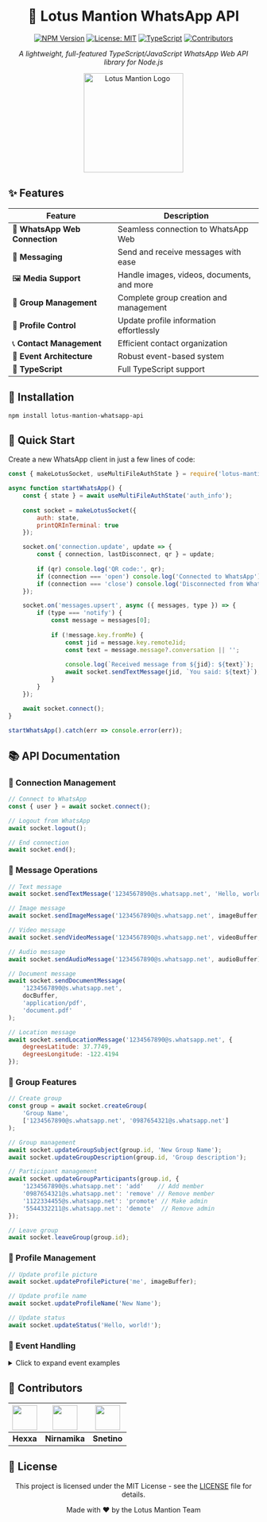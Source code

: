 <div align="center">
  
# 🌸 Lotus Mantion WhatsApp API

[![NPM Version](https://img.shields.io/npm/v/lotus-mantion-whatsapp-api.svg?style=flat-square)](https://www.npmjs.com/package/lotus-mantion-whatsapp-api)
[![License: MIT](https://img.shields.io/badge/License-MIT-yellow.svg?style=flat-square)](https://opensource.org/licenses/MIT)
[![TypeScript](https://img.shields.io/badge/TypeScript-Ready-blue?style=flat-square&logo=typescript)](https://www.typescriptlang.org/)
[![Contributors](https://img.shields.io/badge/Contributors-Hexxa%20|%20Nirnamika%20|%20Snetino-orange?style=flat-square)](https://github.com/yourusername/lotus-mantion-whatsapp-api/graphs/contributors)

<p align="center">
  <i>A lightweight, full-featured TypeScript/JavaScript WhatsApp Web API library for Node.js</i>
</p>

<p align="center">
  <img src="https://i.imgur.com/YYYYYyy.png" alt="Lotus Mantion Logo" width="200"/>
</p>

</div>

## ✨ Features

<div align="center">

| Feature | Description |
|---------|-------------|
| 📱 **WhatsApp Web Connection** | Seamless connection to WhatsApp Web |
| 💬 **Messaging** | Send and receive messages with ease |
| 🖼️ **Media Support** | Handle images, videos, documents, and more |
| 👥 **Group Management** | Complete group creation and management |
| 👤 **Profile Control** | Update profile information effortlessly |
| 📞 **Contact Management** | Efficient contact organization |
| 🎯 **Event Architecture** | Robust event-based system |
| 📝 **TypeScript** | Full TypeScript support |

</div>

## 🚀 Installation

```bash
npm install lotus-mantion-whatsapp-api
```

## 🌟 Quick Start

Create a new WhatsApp client in just a few lines of code:

```javascript
const { makeLotusSocket, useMultiFileAuthState } = require('lotus-mantion-whatsapp-api');

async function startWhatsApp() {
    const { state } = await useMultiFileAuthState('auth_info');
    
    const socket = makeLotusSocket({
        auth: state,
        printQRInTerminal: true
    });

    socket.on('connection.update', update => {
        const { connection, lastDisconnect, qr } = update;
        
        if (qr) console.log('QR code:', qr);
        if (connection === 'open') console.log('Connected to WhatsApp');
        if (connection === 'close') console.log('Disconnected from WhatsApp');
    });

    socket.on('messages.upsert', async ({ messages, type }) => {
        if (type === 'notify') {
            const message = messages[0];
            
            if (!message.key.fromMe) {
                const jid = message.key.remoteJid;
                const text = message.message?.conversation || '';
                
                console.log(`Received message from ${jid}: ${text}`);
                await socket.sendTextMessage(jid, `You said: ${text}`);
            }
        }
    });

    await socket.connect();
}

startWhatsApp().catch(err => console.error(err));
```

## 📚 API Documentation

### 🔌 Connection Management

```javascript
// Connect to WhatsApp
const { user } = await socket.connect();

// Logout from WhatsApp
await socket.logout();

// End connection
await socket.end();
```

### 💬 Message Operations

```javascript
// Text message
await socket.sendTextMessage('1234567890@s.whatsapp.net', 'Hello, world!');

// Image message
await socket.sendImageMessage('1234567890@s.whatsapp.net', imageBuffer, 'Caption');

// Video message
await socket.sendVideoMessage('1234567890@s.whatsapp.net', videoBuffer, 'Caption');

// Audio message
await socket.sendAudioMessage('1234567890@s.whatsapp.net', audioBuffer);

// Document message
await socket.sendDocumentMessage(
    '1234567890@s.whatsapp.net',
    docBuffer,
    'application/pdf',
    'document.pdf'
);

// Location message
await socket.sendLocationMessage('1234567890@s.whatsapp.net', {
    degreesLatitude: 37.7749,
    degreesLongitude: -122.4194
});
```

### 👥 Group Features

```javascript
// Create group
const group = await socket.createGroup(
    'Group Name',
    ['1234567890@s.whatsapp.net', '0987654321@s.whatsapp.net']
);

// Group management
await socket.updateGroupSubject(group.id, 'New Group Name');
await socket.updateGroupDescription(group.id, 'Group description');

// Participant management
await socket.updateGroupParticipants(group.id, {
    '1234567890@s.whatsapp.net': 'add'    // Add member
    '0987654321@s.whatsapp.net': 'remove' // Remove member
    '1122334455@s.whatsapp.net': 'promote' // Make admin
    '5544332211@s.whatsapp.net': 'demote'  // Remove admin
});

// Leave group
await socket.leaveGroup(group.id);
```

### 👤 Profile Management

```javascript
// Update profile picture
await socket.updateProfilePicture('me', imageBuffer);

// Update profile name
await socket.updateProfileName('New Name');

// Update status
await socket.updateStatus('Hello, world!');
```

### 🎯 Event Handling

<details>
<summary>Click to expand event examples</summary>

```javascript
// Connection events
socket.on('connection.update', update => {
    const { connection, lastDisconnect, qr } = update;
});

// Credential events
socket.on('creds.update', creds => {
    // Handle credential updates
});

// Message events
socket.on('messages.upsert', ({ messages, type }) => {
    // Handle new messages
});

// Presence events
socket.on('presence.update', update => {
    const { id, presences } = update;
});

// Chat events
socket.on('chats.upsert', chats => {
    // Handle new chats
});

// Contact events
socket.on('contacts.update', updates => {
    // Handle contact updates
});

// Group events
socket.on('groups.update', updates => {
    // Handle group updates
});
```
</details>

## 💖 Contributors

<div align="center">

| <img src="https://github.com/hexxa.png" width="50px" height="50px"/> | <img src="https://github.com/nirnamika.png" width="50px" height="50px"/> | <img src="https://github.com/snetino.png" width="50px" height="50px"/> |
|:---:|:---:|:---:|
| **Hexxa** | **Nirnamika** | **Snetino** |

</div>

## 📄 License

<div align="center">

This project is licensed under the MIT License - see the [LICENSE](LICENSE) file for details.

<p align="center">Made with ❤️ by the Lotus Mantion Team</p>

</div>
